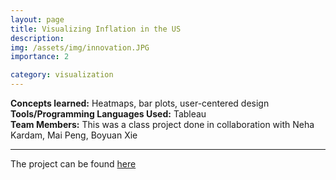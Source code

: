 ```yaml
---
layout: page
title: Visualizing Inflation in the US
description: 
img: /assets/img/innovation.JPG
importance: 2

category: visualization
---
```


**Concepts learned:** Heatmaps, bar plots, user-centered design \
**Tools/Programming Languages Used:** Tableau \
**Team Members:** This was a class project done in collaboration with Neha Kardam, Mai Peng, Boyuan Xie

<hr>


The project can be found <a href = "https://shruti-misra.github.io/innovation-dashboard/">here</a>
